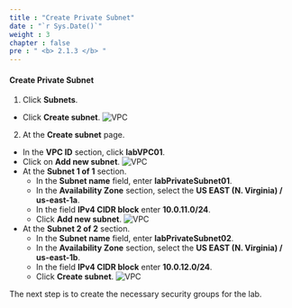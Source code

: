 ```yaml
---
title : "Create Private Subnet"
date : "`r Sys.Date()`"
weight : 3
chapter : false
pre : " <b> 2.1.3 </b> "
---
```


#### Create Private Subnet

1. Click **Subnets**.
  + Click **Create subnet**.
  ![VPC](/images/2.prerequisite/ws01-createvpc21.png)

2. At the **Create subnet** page.
  - In the **VPC ID** section, click **labVPC01**.
  - Click on **Add new subnet**.
  ![VPC](/images/2.prerequisite/ws01-createvpc22.png)
  - At the **Subnet 1 of 1** section.
    + In the **Subnet name** field, enter **labPrivateSubnet01**.
    + In the **Availability Zone** section, select the **US EAST (N. Virginia) / us-east-1a**.
    + In the field **IPv4 CIDR block** enter **10.0.11.0/24**.
    + Click **Add new subnet**.
    ![VPC](/images/2.prerequisite/ws01-createvpc23.png)
  - At the **Subnet 2 of 2** section.
    + In the **Subnet name** field, enter **labPrivateSubnet02**.
    + In the **Availability Zone** section, select the **US EAST (N. Virginia) / us-east-1b**.
    + In the field **IPv4 CIDR block** enter **10.0.12.0/24**.
    + Click **Create subnet**.
    ![VPC](/images/2.prerequisite/ws01-createvpc24.png)
    
The next step is to create the necessary security groups for the lab.